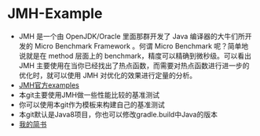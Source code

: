 # JMH-Example
- JMH 是一个由 OpenJDK/Oracle 里面那群开发了 Java 编译器的大牛们所开发的 Micro Benchmark Framework 。何谓 Micro Benchmark 呢？简单地说就是在 method 层面上的 benchmark，精度可以精确到微秒级。可以看出 JMH 主要使用在当你已经找出了热点函数，而需要对热点函数进行进一步的优化时，就可以使用 JMH 对优化的效果进行定量的分析。    
- [JMH官方examples](http://hg.openjdk.java.net/code-tools/jmh/file/tip/jmh-samples/src/main/java/org/openjdk/jmh/samples/)    
- 本git主要使用JMH做一些性能比较的基准测试    
- 你可以使用本git作为模板来构建自己的基准测试
- 本git默认是Java8项目，你也可以修改gradle.build中Java的版本
- [我的简书](https://www.jianshu.com/p/175f746be1b4)    
